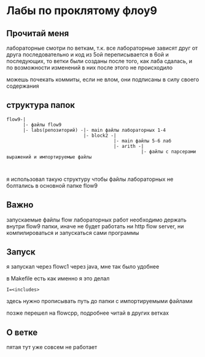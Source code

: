 # Лабы по проклятому флоу9

## Прочитай меня
лабораторные смотри по веткам, т.к. все лабораторные зависят друг от друга последовательно 
и код из 5ой переписывается в 6ой и последующих, то ветки были созданы после того, как лаба сдалась, и по возможности изменений в них после этого не происходило

можешь почекать коммиты, если не влом, они подписаны в силу своего содержания

## структура папок
```
flow9-|
      |- файлы flow9
      |- labs(репозиторий) -|- main файлы лабораторных 1-4
                            |- block2 -|
                                       |- main файлы 5-6 лаб
                                       |- arith -|
                                                 |- файлы с парсерами выражений и импортируемые файлы
                                       
                            
```

я использовал такую структуру чтобы файлы лабораторных не болтались в основной папке flow9

## Важно
запускаемые файлы flow лабораторных работ необходимо держать внутри flow9 папки, иначе не будет работать
ни http flow server, ни компилироваться и запускаться сами программы

## Запуск
я запускал через flowc1 через java, мне так было удобнее 

в Makefile есть как именно я это делал

```
I=<includes>
```
здесь нужно прописывать путь до папки с импортируемыми файлами 

позже перешел на flowcpp, подробнее читай в других ветках

## О ветке
пятая тут уже совсем не работает